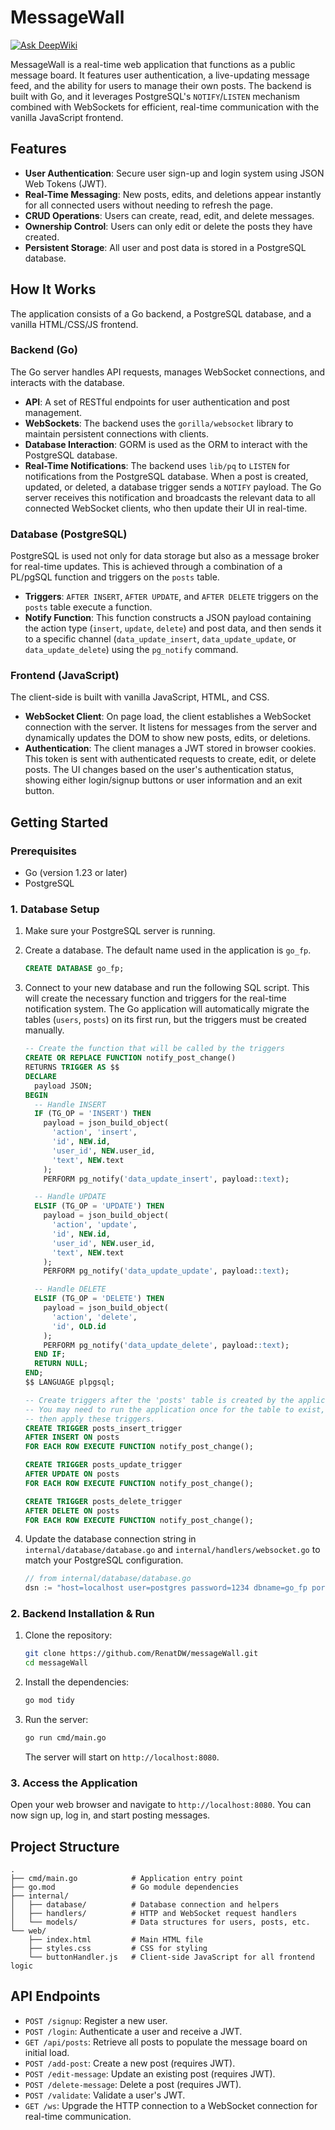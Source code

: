 # MessageWall
[![Ask DeepWiki](https://devin.ai/assets/askdeepwiki.png)](https://deepwiki.com/RenatDW/messageWall)

MessageWall is a real-time web application that functions as a public message board. It features user authentication, a live-updating message feed, and the ability for users to manage their own posts. The backend is built with Go, and it leverages PostgreSQL's `NOTIFY`/`LISTEN` mechanism combined with WebSockets for efficient, real-time communication with the vanilla JavaScript frontend.

## Features

*   **User Authentication**: Secure user sign-up and login system using JSON Web Tokens (JWT).
*   **Real-Time Messaging**: New posts, edits, and deletions appear instantly for all connected users without needing to refresh the page.
*   **CRUD Operations**: Users can create, read, edit, and delete messages.
*   **Ownership Control**: Users can only edit or delete the posts they have created.
*   **Persistent Storage**: All user and post data is stored in a PostgreSQL database.

## How It Works

The application consists of a Go backend, a PostgreSQL database, and a vanilla HTML/CSS/JS frontend.

### Backend (Go)

The Go server handles API requests, manages WebSocket connections, and interacts with the database.

*   **API**: A set of RESTful endpoints for user authentication and post management.
*   **WebSockets**: The backend uses the `gorilla/websocket` library to maintain persistent connections with clients.
*   **Database Interaction**: GORM is used as the ORM to interact with the PostgreSQL database.
*   **Real-Time Notifications**: The backend uses `lib/pq` to `LISTEN` for notifications from the PostgreSQL database. When a post is created, updated, or deleted, a database trigger sends a `NOTIFY` payload. The Go server receives this notification and broadcasts the relevant data to all connected WebSocket clients, who then update their UI in real-time.

### Database (PostgreSQL)

PostgreSQL is used not only for data storage but also as a message broker for real-time updates. This is achieved through a combination of a PL/pgSQL function and triggers on the `posts` table.

*   **Triggers**: `AFTER INSERT`, `AFTER UPDATE`, and `AFTER DELETE` triggers on the `posts` table execute a function.
*   **Notify Function**: This function constructs a JSON payload containing the action type (`insert`, `update`, `delete`) and post data, and then sends it to a specific channel (`data_update_insert`, `data_update_update`, or `data_update_delete`) using the `pg_notify` command.

### Frontend (JavaScript)

The client-side is built with vanilla JavaScript, HTML, and CSS.

*   **WebSocket Client**: On page load, the client establishes a WebSocket connection with the server. It listens for messages from the server and dynamically updates the DOM to show new posts, edits, or deletions.
*   **Authentication**: The client manages a JWT stored in browser cookies. This token is sent with authenticated requests to create, edit, or delete posts. The UI changes based on the user's authentication status, showing either login/signup buttons or user information and an exit button.

## Getting Started

### Prerequisites

*   Go (version 1.23 or later)
*   PostgreSQL

### 1. Database Setup

1.  Make sure your PostgreSQL server is running.
2.  Create a database. The default name used in the application is `go_fp`.

    ```sql
    CREATE DATABASE go_fp;
    ```

3.  Connect to your new database and run the following SQL script. This will create the necessary function and triggers for the real-time notification system. The Go application will automatically migrate the tables (`users`, `posts`) on its first run, but the triggers must be created manually.

    ```sql
    -- Create the function that will be called by the triggers
    CREATE OR REPLACE FUNCTION notify_post_change()
    RETURNS TRIGGER AS $$
    DECLARE
      payload JSON;
    BEGIN
      -- Handle INSERT
      IF (TG_OP = 'INSERT') THEN
        payload = json_build_object(
          'action', 'insert',
          'id', NEW.id,
          'user_id', NEW.user_id,
          'text', NEW.text
        );
        PERFORM pg_notify('data_update_insert', payload::text);

      -- Handle UPDATE
      ELSIF (TG_OP = 'UPDATE') THEN
        payload = json_build_object(
          'action', 'update',
          'id', NEW.id,
          'user_id', NEW.user_id,
          'text', NEW.text
        );
        PERFORM pg_notify('data_update_update', payload::text);

      -- Handle DELETE
      ELSIF (TG_OP = 'DELETE') THEN
        payload = json_build_object(
          'action', 'delete',
          'id', OLD.id
        );
        PERFORM pg_notify('data_update_delete', payload::text);
      END IF;
      RETURN NULL;
    END;
    $$ LANGUAGE plpgsql;

    -- Create triggers after the 'posts' table is created by the application.
    -- You may need to run the application once for the table to exist,
    -- then apply these triggers.
    CREATE TRIGGER posts_insert_trigger
    AFTER INSERT ON posts
    FOR EACH ROW EXECUTE FUNCTION notify_post_change();

    CREATE TRIGGER posts_update_trigger
    AFTER UPDATE ON posts
    FOR EACH ROW EXECUTE FUNCTION notify_post_change();

    CREATE TRIGGER posts_delete_trigger
    AFTER DELETE ON posts
    FOR EACH ROW EXECUTE FUNCTION notify_post_change();
    ```

4.  Update the database connection string in `internal/database/database.go` and `internal/handlers/websocket.go` to match your PostgreSQL configuration.

    ```go
    // from internal/database/database.go
    dsn := "host=localhost user=postgres password=1234 dbname=go_fp port=5432 sslmode=disable"
    ```

### 2. Backend Installation & Run

1.  Clone the repository:
    ```sh
    git clone https://github.com/RenatDW/messageWall.git
    cd messageWall
    ```

2.  Install the dependencies:
    ```sh
    go mod tidy
    ```

3.  Run the server:
    ```sh
    go run cmd/main.go
    ```
    The server will start on `http://localhost:8080`.

### 3. Access the Application

Open your web browser and navigate to `http://localhost:8080`. You can now sign up, log in, and start posting messages.

## Project Structure

```
.
├── cmd/main.go            # Application entry point
├── go.mod                 # Go module dependencies
├── internal/
│   ├── database/          # Database connection and helpers
│   ├── handlers/          # HTTP and WebSocket request handlers
│   └── models/            # Data structures for users, posts, etc.
└── web/
    ├── index.html         # Main HTML file
    ├── styles.css         # CSS for styling
    └── buttonHandler.js   # Client-side JavaScript for all frontend logic
```

## API Endpoints

*   `POST /signup`: Register a new user.
*   `POST /login`: Authenticate a user and receive a JWT.
*   `GET /api/posts`: Retrieve all posts to populate the message board on initial load.
*   `POST /add-post`: Create a new post (requires JWT).
*   `POST /edit-message`: Update an existing post (requires JWT).
*   `POST /delete-message`: Delete a post (requires JWT).
*   `POST /validate`: Validate a user's JWT.
*   `GET /ws`: Upgrade the HTTP connection to a WebSocket connection for real-time communication.
